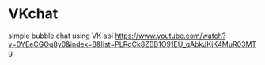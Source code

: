 # VKchat
simple bubble chat using VK api
https://www.youtube.com/watch?v=0YEeCGOq8y0&index=8&list=PLRqCk8ZBB1O91EU_qAbkJKjK4MuR03MTg
